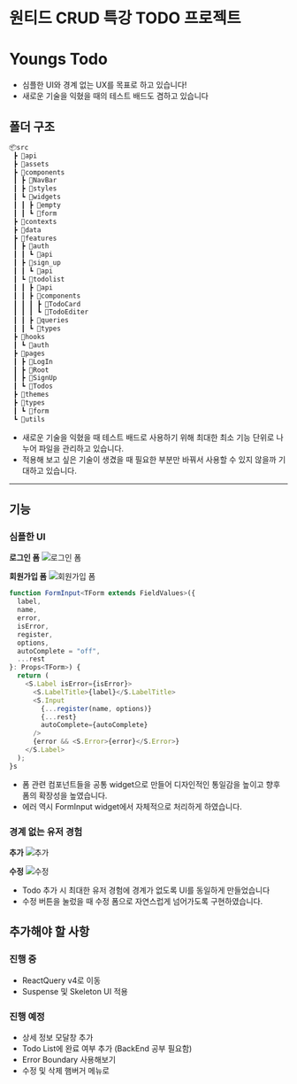 # 원티드 CRUD 특강 TODO 프로젝트

# Youngs Todo
- 심플한 UI와 경계 없는 UX를 목표로 하고 있습니다!
- 새로운 기술을 익혔을 때의 테스트 배드도 겸하고 있습니다

## 폴더 구조
```bash
📦src
 ┣ 📂api
 ┣ 📂assets
 ┣ 📂components
 ┃ ┣ 📂NavBar
 ┃ ┣ 📂styles
 ┃ ┗ 📂widgets
 ┃ ┃ ┣ 📂empty
 ┃ ┃ ┗ 📂form
 ┣ 📂contexts
 ┣ 📂data
 ┣ 📂features
 ┃ ┣ 📂auth
 ┃ ┃ ┗ 📂api
 ┃ ┣ 📂sign_up
 ┃ ┃ ┗ 📂api
 ┃ ┗ 📂todolist
 ┃ ┃ ┣ 📂api
 ┃ ┃ ┣ 📂components
 ┃ ┃ ┃ ┣ 📂TodoCard
 ┃ ┃ ┃ ┗ 📂TodoEditer
 ┃ ┃ ┣ 📂queries
 ┃ ┃ ┗ 📂types
 ┣ 📂hooks
 ┃ ┗ 📂auth
 ┣ 📂pages
 ┃ ┣ 📂LogIn
 ┃ ┣ 📂Root
 ┃ ┣ 📂SignUp
 ┃ ┗ 📂Todos
 ┣ 📂themes
 ┣ 📂types
 ┃ ┗ 📂form
 ┗ 📂utils
```
- 새로운 기술을 익혔을 때 테스트 배드로 사용하기 위해 최대한 최소 기능 단위로 나누어 파일을 관리하고 있습니다.
- 적용해 보고 싶은 기술이 생겼을 때 필요한 부분만 바꿔서 사용할 수 있지 않을까 기대하고 있습니다.

---

## 기능

### 심플한 UI
**로그인 폼**
![로그인 폼](https://user-images.githubusercontent.com/56586322/213447513-04a2e1c0-0de2-4613-ba5d-b6ee133c47fa.png)

**회원가입 폼**
![회원가입 폼](https://user-images.githubusercontent.com/56586322/213447415-32798965-3c60-4a98-b15c-9e38dd584eea.png)

```typescript
function FormInput<TForm extends FieldValues>({
  label,
  name,
  error,
  isError,
  register,
  options,
  autoComplete = "off",
  ...rest
}: Props<TForm>) {
  return (
    <S.Label isError={isError}>
      <S.LabelTitle>{label}</S.LabelTitle>
      <S.Input
        {...register(name, options)}
        {...rest}
        autoComplete={autoComplete}
      />
      {error && <S.Error>{error}</S.Error>}
    </S.Label>
  );
}s
```
- 폼 관련 컴포넌트들을 공통 widget으로 만들어 디자인적인 통일감을 높이고 향후 폼의 확장성을 높였습니다.
- 에러 역시 FormInput widget에서 자체적으로 처리하게 하였습니다.

### 경계 없는 유저 경험
**추가**
![추가](https://user-images.githubusercontent.com/56586322/213449232-9b5dd92a-05fc-4071-9d0c-673d913ce9c3.gif)

**수정**
![수정](https://user-images.githubusercontent.com/56586322/213449415-4b6703dc-c157-4ca7-88e6-a41f13e71aba.gif)

- Todo 추가 시 최대한 유저 경험에 경계가 없도록 UI를 동일하게 만들었습니다
- 수정 버튼을 눌렀을 때 수정 폼으로 자연스럽게 넘어가도록 구현하였습니다.

## 추가해야 할 사항
### 진행 중
- ReactQuery v4로 이동
- Suspense 및 Skeleton UI 적용

### 진행 예정
- 상세 정보 모달창 추가
- Todo List에 완료 여부 추가 (BackEnd 공부 필요함)
- Error Boundary 사용해보기
- 수정 및 삭제 햄버거 메뉴로 

